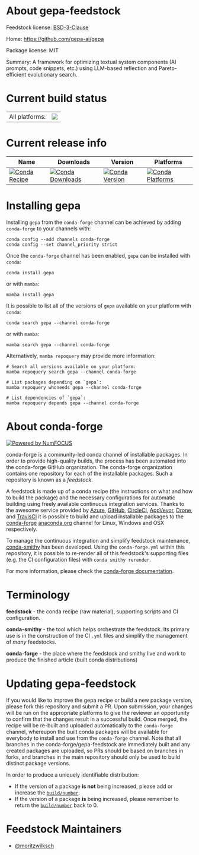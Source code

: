 About gepa-feedstock
====================

Feedstock license: [BSD-3-Clause](https://github.com/conda-forge/gepa-feedstock/blob/main/LICENSE.txt)

Home: https://github.com/gepa-ai/gepa

Package license: MIT

Summary: A framework for optimizing textual system components (AI prompts, code snippets, etc.) using LLM-based reflection and Pareto-efficient evolutionary search.

Current build status
====================


<table><tr><td>All platforms:</td>
    <td>
      <a href="https://dev.azure.com/conda-forge/feedstock-builds/_build/latest?definitionId=26548&branchName=main">
        <img src="https://dev.azure.com/conda-forge/feedstock-builds/_apis/build/status/gepa-feedstock?branchName=main">
      </a>
    </td>
  </tr>
</table>

Current release info
====================

| Name | Downloads | Version | Platforms |
| --- | --- | --- | --- |
| [![Conda Recipe](https://img.shields.io/badge/recipe-gepa-green.svg)](https://anaconda.org/conda-forge/gepa) | [![Conda Downloads](https://img.shields.io/conda/dn/conda-forge/gepa.svg)](https://anaconda.org/conda-forge/gepa) | [![Conda Version](https://img.shields.io/conda/vn/conda-forge/gepa.svg)](https://anaconda.org/conda-forge/gepa) | [![Conda Platforms](https://img.shields.io/conda/pn/conda-forge/gepa.svg)](https://anaconda.org/conda-forge/gepa) |

Installing gepa
===============

Installing `gepa` from the `conda-forge` channel can be achieved by adding `conda-forge` to your channels with:

```
conda config --add channels conda-forge
conda config --set channel_priority strict
```

Once the `conda-forge` channel has been enabled, `gepa` can be installed with `conda`:

```
conda install gepa
```

or with `mamba`:

```
mamba install gepa
```

It is possible to list all of the versions of `gepa` available on your platform with `conda`:

```
conda search gepa --channel conda-forge
```

or with `mamba`:

```
mamba search gepa --channel conda-forge
```

Alternatively, `mamba repoquery` may provide more information:

```
# Search all versions available on your platform:
mamba repoquery search gepa --channel conda-forge

# List packages depending on `gepa`:
mamba repoquery whoneeds gepa --channel conda-forge

# List dependencies of `gepa`:
mamba repoquery depends gepa --channel conda-forge
```


About conda-forge
=================

[![Powered by
NumFOCUS](https://img.shields.io/badge/powered%20by-NumFOCUS-orange.svg?style=flat&colorA=E1523D&colorB=007D8A)](https://numfocus.org)

conda-forge is a community-led conda channel of installable packages.
In order to provide high-quality builds, the process has been automated into the
conda-forge GitHub organization. The conda-forge organization contains one repository
for each of the installable packages. Such a repository is known as a *feedstock*.

A feedstock is made up of a conda recipe (the instructions on what and how to build
the package) and the necessary configurations for automatic building using freely
available continuous integration services. Thanks to the awesome service provided by
[Azure](https://azure.microsoft.com/en-us/services/devops/), [GitHub](https://github.com/),
[CircleCI](https://circleci.com/), [AppVeyor](https://www.appveyor.com/),
[Drone](https://cloud.drone.io/welcome), and [TravisCI](https://travis-ci.com/)
it is possible to build and upload installable packages to the
[conda-forge](https://anaconda.org/conda-forge) [anaconda.org](https://anaconda.org/)
channel for Linux, Windows and OSX respectively.

To manage the continuous integration and simplify feedstock maintenance,
[conda-smithy](https://github.com/conda-forge/conda-smithy) has been developed.
Using the ``conda-forge.yml`` within this repository, it is possible to re-render all of
this feedstock's supporting files (e.g. the CI configuration files) with ``conda smithy rerender``.

For more information, please check the [conda-forge documentation](https://conda-forge.org/docs/).

Terminology
===========

**feedstock** - the conda recipe (raw material), supporting scripts and CI configuration.

**conda-smithy** - the tool which helps orchestrate the feedstock.
                   Its primary use is in the construction of the CI ``.yml`` files
                   and simplify the management of *many* feedstocks.

**conda-forge** - the place where the feedstock and smithy live and work to
                  produce the finished article (built conda distributions)


Updating gepa-feedstock
=======================

If you would like to improve the gepa recipe or build a new
package version, please fork this repository and submit a PR. Upon submission,
your changes will be run on the appropriate platforms to give the reviewer an
opportunity to confirm that the changes result in a successful build. Once
merged, the recipe will be re-built and uploaded automatically to the
`conda-forge` channel, whereupon the built conda packages will be available for
everybody to install and use from the `conda-forge` channel.
Note that all branches in the conda-forge/gepa-feedstock are
immediately built and any created packages are uploaded, so PRs should be based
on branches in forks, and branches in the main repository should only be used to
build distinct package versions.

In order to produce a uniquely identifiable distribution:
 * If the version of a package **is not** being increased, please add or increase
   the [``build/number``](https://docs.conda.io/projects/conda-build/en/latest/resources/define-metadata.html#build-number-and-string).
 * If the version of a package **is** being increased, please remember to return
   the [``build/number``](https://docs.conda.io/projects/conda-build/en/latest/resources/define-metadata.html#build-number-and-string)
   back to 0.

Feedstock Maintainers
=====================

* [@moritzwilksch](https://github.com/moritzwilksch/)

